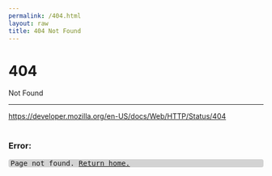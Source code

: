 ```yaml
---
permalink: /404.html
layout: raw
title: 404 Not Found
---
```

<!DOCTYPE html><html lang="en"><head><meta charset="utf-8"><meta name="viewport" content="width=device-width,initial-scale=1"><link href="/favicon.ico" rel="icon"><link crossorigin="anonymous" href="https://cdn.jsdelivr.net/npm/bootstrap@5.0.1/dist/css/bootstrap.min.css" integrity="sha384-+0n0xVW2eSR5OomGNYDnhzAbDsOXxcvSN1TPprVMTNDbiYZCxYbOOl7+AMvyTG2x" rel="stylesheet"><title>404 Not Found</title></head><body><div class="container py-5"><h1 class="display-6 fw-normal">404</h1><p class="lead">Not Found</p><hr class="my-4"><a href="https://developer.mozilla.org/en-US/docs/Web/HTTP/Status/404">https://developer.mozilla.org/en-US/docs/Web/HTTP/Status/404</a><br><br><h3 class="fw-normal">Error:</h3><pre style="background:#d3d3d3;border-radius:4px;padding:0 4px">Page not found. <a href="/{{ site.baseurl }}">Return home.</a></pre></div></body></html>
